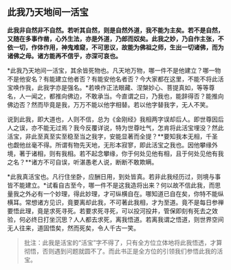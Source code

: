 ##  此我乃天地间一活宝

**此我非自然非不自然。若听其自然，则是自然外道，我不能为主矣。若不是自然，又随在多事作凿，心外生法，亦是外道，乃郎而奴矣。此我之妙，乃自作主张，不依一切，作体作用，神鬼难窥，不可思议，故能为佛祖之师，生出一切诸佛，而为诸佛之母。诸方能再不信乎，亦深可哀也。**

*此我乃天地间一活宝，其余皆死物也。凡天地万物，哪一件不是他建立？哪一物不是他安名？有能建立他者否？有能安他名者否？今大家都在这里，不能不将此活宝唤作我，此我字亦是强名。*若唤作正法眼藏、涅槃妙心、菩提真如，等等尊名，人一闻之，都推向佛边，不敢承当。今直谓之曰，乃我也，能辞得否？能推向佛边否？然而毕竟是我，万万不能以他字相替。若以他字替我字，无人不笑。

说到此我，即大道也，人则不信，总为《金刚经》我相两字误却后人。即世尊因后人之误，亦不能无过焉？我今反覆详说，特为世尊吐气，怎肯将此活宝埋没？然此活宝，非此至真至实至稳至当之我字，安能显著而全提？**要知我本无相，千圣也觑他丝毫不得。所谓有物先天地，无形本寂寥，即此活宝之我也。因他攀缘外境，著于诸相，则有我相。若不起念攀缘，你于何处见他有相，且于何处见他有我之名？**诸方不可自误，听湛愚老人说，断断不敢欺瞒。

*此我真活宝也。凡行住坐卧，应酬日用，到处皆真。若非此我经历过，则境与事皆不能建立。*试看自古至今，哪一件不是这我造将出来？何以故不信此我，而思量我之外必有一个妙理，得此妙理，才可纵横自在。哪知道已自在矣，你特不能纵横耳。常想诸方见识，竟要离却此我，不可著此我相，才为至道。竟不是每日参禅要悟此理，竟是求死寻死。若要求死寻死，可以投河投井，管保即刻有死去之效验，何必终日打坐沉思？人人都去求死，离我悟道。若离我谓之悟道，则世界空间无人往来，道固悟矣，然而死矣，令人千古一笑。

> 批注：此我是活宝的“活宝”字不得了，只有全方位立体地将此我悟透，才算彻悟，否则遇到问题就圆不了。而此书正是全方位的引领我们参悟此我的活宝。